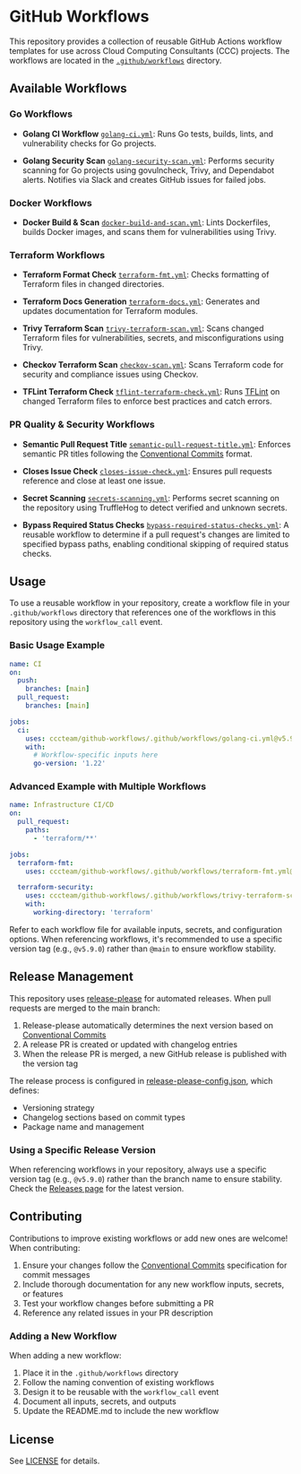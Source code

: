 # GitHub Workflows

This repository provides a collection of reusable GitHub Actions workflow templates for use across Cloud Computing Consultants (CCC) projects. The workflows are located in the [`.github/workflows`](.github/workflows) directory.

## Available Workflows

### Go Workflows

- **Golang CI Workflow**
  [`golang-ci.yml`](.github/workflows/golang-ci.yml):
  Runs Go tests, builds, lints, and vulnerability checks for Go projects.

- **Golang Security Scan**
  [`golang-security-scan.yml`](.github/workflows/golang-security-scan.yml):
  Performs security scanning for Go projects using govulncheck, Trivy, and Dependabot alerts. Notifies via Slack and creates GitHub issues for failed jobs.

### Docker Workflows

- **Docker Build & Scan**
  [`docker-build-and-scan.yml`](.github/workflows/docker-build-and-scan.yml):
  Lints Dockerfiles, builds Docker images, and scans them for vulnerabilities using Trivy.

### Terraform Workflows

- **Terraform Format Check**
  [`terraform-fmt.yml`](.github/workflows/terraform-fmt.yml):
  Checks formatting of Terraform files in changed directories.

- **Terraform Docs Generation**
  [`terraform-docs.yml`](.github/workflows/terraform-docs.yml):
  Generates and updates documentation for Terraform modules.

- **Trivy Terraform Scan**
  [`trivy-terraform-scan.yml`](.github/workflows/trivy-terraform-scan.yml):
  Scans changed Terraform files for vulnerabilities, secrets, and misconfigurations using Trivy.

- **Checkov Terraform Scan**
  [`checkov-scan.yml`](.github/workflows/checkov-scan.yml):
  Scans Terraform code for security and compliance issues using Checkov.

- **TFLint Terraform Check**
  [`tflint-terraform-check.yml`](.github/workflows/tflint-terraform-check.yml):
  Runs [TFLint](https://github.com/terraform-linters/tflint) on changed Terraform files to enforce best practices and catch errors.

### PR Quality & Security Workflows

- **Semantic Pull Request Title**
  [`semantic-pull-request-title.yml`](.github/workflows/semantic-pull-request-title.yml):
  Enforces semantic PR titles following the [Conventional Commits](https://www.conventionalcommits.org/) format.

- **Closes Issue Check**
  [`closes-issue-check.yml`](.github/workflows/closes-issue-check.yml):
  Ensures pull requests reference and close at least one issue.

- **Secret Scanning**
  [`secrets-scanning.yml`](.github/workflows/secrets-scanning.yml):
  Performs secret scanning on the repository using TruffleHog to detect verified and unknown secrets.

- **Bypass Required Status Checks**
  [`bypass-required-status-checks.yml`](.github/workflows/bypass-required-status-checks.yml):
  A reusable workflow to determine if a pull request's changes are limited to specified bypass paths, enabling conditional skipping of required status checks.

## Usage

To use a reusable workflow in your repository, create a workflow file in your `.github/workflows` directory that references one of the workflows in this repository using the `workflow_call` event.

### Basic Usage Example

```yaml
name: CI
on:
  push:
    branches: [main]
  pull_request:
    branches: [main]

jobs:
  ci:
    uses: cccteam/github-workflows/.github/workflows/golang-ci.yml@v5.9.0
    with:
      # Workflow-specific inputs here
      go-version: '1.22'
```

### Advanced Example with Multiple Workflows

```yaml
name: Infrastructure CI/CD
on:
  pull_request:
    paths:
      - 'terraform/**'

jobs:
  terraform-fmt:
    uses: cccteam/github-workflows/.github/workflows/terraform-fmt.yml@v5.9.0

  terraform-security:
    uses: cccteam/github-workflows/.github/workflows/trivy-terraform-scan.yml@v5.9.0
    with:
      working-directory: 'terraform'
```

Refer to each workflow file for available inputs, secrets, and configuration options. When referencing workflows, it's recommended to use a specific version tag (e.g., `@v5.9.0`) rather than `@main` to ensure workflow stability.

## Release Management

This repository uses [release-please](https://github.com/googleapis/release-please) for automated releases. When pull requests are merged to the main branch:

1. Release-please automatically determines the next version based on [Conventional Commits](https://www.conventionalcommits.org/)
2. A release PR is created or updated with changelog entries
3. When the release PR is merged, a new GitHub release is published with the version tag

The release process is configured in [release-please-config.json](release-please-config.json), which defines:

- Versioning strategy
- Changelog sections based on commit types
- Package name and management

### Using a Specific Release Version

When referencing workflows in your repository, always use a specific version tag (e.g., `@v5.9.0`) rather than the branch name to ensure stability. Check the [Releases page](https://github.com/cccteam/github-workflows/releases) for the latest version.

## Contributing

Contributions to improve existing workflows or add new ones are welcome! When contributing:

1. Ensure your changes follow the [Conventional Commits](https://www.conventionalcommits.org/) specification for commit messages
2. Include thorough documentation for any new workflow inputs, secrets, or features
3. Test your workflow changes before submitting a PR
4. Reference any related issues in your PR description

### Adding a New Workflow

When adding a new workflow:

1. Place it in the `.github/workflows` directory
2. Follow the naming convention of existing workflows
3. Design it to be reusable with the `workflow_call` event
4. Document all inputs, secrets, and outputs
5. Update the README.md to include the new workflow

## License

See [LICENSE](LICENSE) for details.
